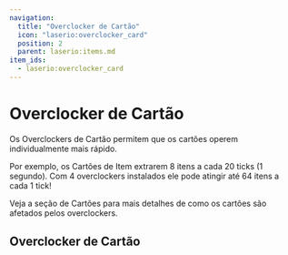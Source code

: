 ```yaml
---
navigation:
  title: "Overclocker de Cartão"
  icon: "laserio:overclocker_card"
  position: 2
  parent: laserio:items.md
item_ids:
  - laserio:overclocker_card
---
```


# Overclocker de Cartão

Os Overclockers de Cartão permitem que os cartões operem individualmente mais rápido.

Por exemplo, os Cartões de Item extrarem 8 itens a cada 20 ticks (1 segundo). Com 4 overclockers instalados ele pode atingir até 64 itens a cada 1 tick!

Veja a seção de Cartões para mais detalhes de como os cartões são afetados pelos overclockers.

## Overclocker de Cartão



<Recipe id="laserio:overclocker_card" />

